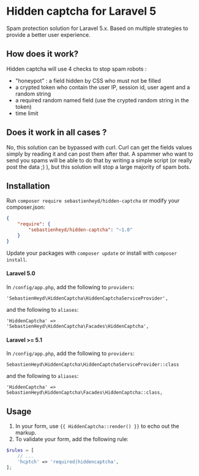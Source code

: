 # Hidden captcha for Laravel 5

Spam protection solution for Laravel 5.x. Based on multiple strategies to provide a better user experience.

## How does it work?

Hidden captcha will use 4 checks to stop spam robots :

- "honeypot" : a field hidden by CSS who must not be filled
- a crypted token who contain the user IP, session id, user agent and a random string
- a required random named field (use the crypted random string in the token)
- time limit

## Does it work in all cases ?

No, this solution can be bypassed with curl. Curl can get the fields values simply by reading it and can post them after that. 
A spammer who want to send you spams will be able to do that by writing a simple script (or really post the data ;) ), but this solution will stop a large majority of spam bots.

## Installation

Run `composer require sebastienheyd/hidden-captcha` or modify your composer.json:
```json
{
    "require": {
        "sebastienheyd/hidden-captcha": "~1.0"
    }
}
```

Update your packages with `composer update` or install with `composer install`.

#### Laravel 5.0

In `/config/app.php`, add the following to `providers`:
```
'SebastienHeyd\HiddenCaptcha\HiddenCaptchaServiceProvider',
```
and the following to `aliases`:
```
'HiddenCaptcha' => 'SebastienHeyd\HiddenCaptcha\Facades\HiddenCaptcha',
```

#### Laravel >= 5.1

In `/config/app.php`, add the following to `providers`:
```
SebastienHeyd\HiddenCaptcha\HiddenCaptchaServiceProvider::class
```
and the following to `aliases`:
```
'HiddenCaptcha' => SebastienHeyd\HiddenCaptcha\Facades\HiddenCaptcha::class,
```

## Usage

1. In your form, use `{{ HiddenCaptcha::render() }}` to echo out the markup.
2. To validate your form, add the following rule:
```php
$rules = [
    // ...
    'hcptch' => 'required|hiddencaptcha',
];
```
